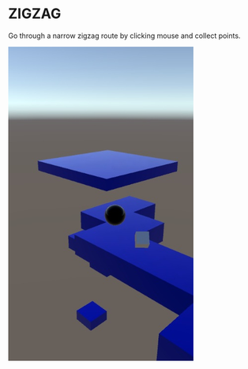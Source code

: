 # ZIGZAG
Go through a narrow zigzag route by clicking mouse and collect points.

![Example](zigzag1.jpg)

